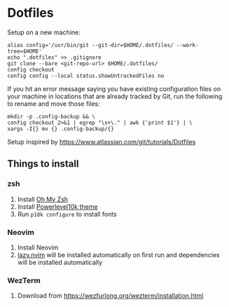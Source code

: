 # Dotfiles

Setup on a new machine:
```
alias config='/usr/bin/git --git-dir=$HOME/.dotfiles/ --work-tree=$HOME'
echo ".dotfiles" >> .gitignore
git clone --bare <git-repo-url> $HOME/.dotfiles/
config checkout
config config --local status.showUntrackedFiles no
```

If you hit an error message saying you have existing configuration files on your machine in locations that are already tracked by Git, run the following to rename and move those files:
```
mkdir -p .config-backup && \
config checkout 2>&1 | egrep "\s+\." | awk {'print $1'} | \
xargs -I{} mv {} .config-backup/{}
```

Setup inspired by https://www.atlassian.com/git/tutorials/Dotfiles

## Things to install
### zsh
1. Install [Oh My Zsh](https://ohmyz.sh/)
2. Install [Powerlevel10k theme](https://github.com/romkatv/powerlevel10k)
3. Run `p10k configure` to install fonts

### Neovim
1. Install Neovim
2. [lazy.nvim](https://github.com/folke/lazy.nvim) will be installed automatically on first run and dependencies will be installed automatically

### WezTerm
1. Download from https://wezfurlong.org/wezterm/installation.html

